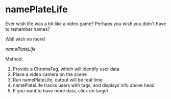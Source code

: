 namePlateLife
======

Ever wish life was a bit like a video game?
Perhaps you wish you didn't have to remember names?

Well wish no more! 

*namePlateLife* 

Method:

1. Provide a ChromaTag, which will identify user data
2. Place a video camera on the scene
3. Run namePlateLife, output will be real time 
4. namePlateLife tracks users with tags, and displays info above head
5. If you want to have more data, click on target




